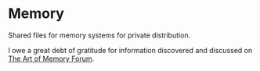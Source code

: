 # Memory
Shared files for memory systems for private distribution.

I owe a great debt of gratitude for information discovered and discussed on [The Art of Memory Forum](https://forum.artofmemory.com/).
